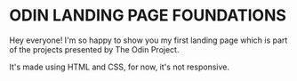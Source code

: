 # ODIN LANDING PAGE FOUNDATIONS

Hey everyone! I'm so happy to show you my first landing page which is part of the projects presented by The Odin Project.

It's made using HTML and CSS, for now, it's not responsive.
